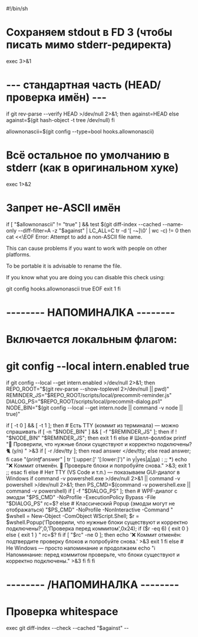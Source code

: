 <!-- все содержимое закинуть в папку git/hooks назвать файл pre-commit БЕЗ РАСШИРЕНИЯ и если будет выдавать иероглифы пересохранить в UTF-8 BOM И НЕ ЗАБУДЬ САМ ФАЙЛ ЗАСУНУТЬ В git ignore-->

#!/bin/sh

# Сохраняем stdout в FD 3 (чтобы писать мимо stderr-редиректа)

exec 3>&1

# --- стандартная часть (HEAD/проверка имён) ---

if git rev-parse --verify HEAD >/dev/null 2>&1; then
against=HEAD
else
against=$(git hash-object -t tree /dev/null)
fi

allownonascii=$(git config --type=bool hooks.allownonascii)

# Всё остальное по умолчанию в stderr (как в оригинальном хуке)

exec 1>&2

# Запрет не-ASCII имён

if [ "$allownonascii" != "true" ] &&
test $(git diff-index --cached --name-only --diff-filter=A -z "$against" |
LC_ALL=C tr -d '[ -~]\0' | wc -c) != 0
then
cat <<\EOF
Error: Attempt to add a non-ASCII file name.

This can cause problems if you want to work with people on other platforms.

To be portable it is advisable to rename the file.

If you know what you are doing you can disable this check using:

git config hooks.allownonascii true
EOF
exit 1
fi

# -------- НАПОМИНАЛКА --------

# Включается локальным флагом:

# git config --local intern.enabled true

if git config --local --get intern.enabled >/dev/null 2>&1; then
REPO_ROOT="$(git rev-parse --show-toplevel 2>/dev/null || pwd)"
  REMINDER_JS="$REPO_ROOT/scripts/local/precommit-reminder.js"
DIALOG_PS="$REPO_ROOT/scripts/local/precommit-dialog.ps1"
  NODE_BIN="$(git config --local --get intern.node || command -v node || true)"

if [ -t 0 ] && [ -t 1 ]; then # Есть TTY (коммит из терминала) — можно спрашивать
if [ -n "$NODE_BIN" ] && [ -f "$REMINDER_JS" ]; then
if ! "$NODE_BIN" "$REMINDER_JS"; then
exit 1
fi
else # Шелл-фоллбэк
printf "🧱 Проверили, что нужные блоки существуют и корректно подключены? 🐈 (y/n) " >&3
if [ -r /dev/tty ]; then read answer </dev/tty; else read answer; fi
case "$(printf '%s' "$answer" | tr '[:upper:]' '[:lower:]')" in
y|yes|д|да) : ;;
\*) echo "❌ Коммит отменён. 🐀 Проверьте блоки и попробуйте снова." >&3; exit 1 ;;
esac
fi
else # Нет TTY (VS Code и т.п.) — показываем GUI-диалог в Windows
if command -v powershell.exe >/dev/null 2>&1 || command -v powershell >/dev/null 2>&1; then
PS_CMD=$(command -v powershell.exe || command -v powershell)
      if [ -f "$DIALOG_PS" ]; then # WPF-диалог с эмодзи
"$PS_CMD" -NoProfile -ExecutionPolicy Bypass -File "$DIALOG_PS"
rc=$?
      else
        # Классический Popup (эмодзи могут не отображаться)
        "$PS_CMD" -NoProfile -NonInteractive -Command "
\$wshell = New-Object -ComObject WScript.Shell;
\$r = \$wshell.Popup('Проверили, что нужные блоки существуют и корректно подключены?',0,'Проверка перед коммитом',0x24);
if (\$r -eq 6) { exit 0 } else { exit 1 }
"
rc=$?
      fi
      if [ "$rc" -ne 0 ]; then
echo '❌ Коммит отменён: подтвердите проверку блоков и попробуйте снова.' >&3
exit 1
fi
else # Не Windows — просто напоминание и продолжаем
echo "ℹ️ Напоминание: перед коммитом проверьте, что блоки существуют и корректно подключены." >&3
fi
fi
fi

# -------- /НАПОМИНАЛКА --------

# Проверка whitespace

exec git diff-index --check --cached "$against" --

